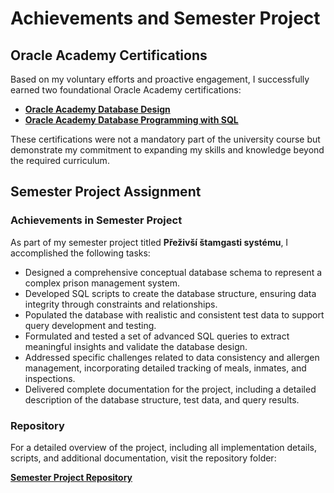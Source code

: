 # Achievements and Semester Project

## Oracle Academy Certifications

Based on my voluntary efforts and proactive engagement, I successfully earned two foundational Oracle Academy certifications:

- **[Oracle Academy Database Design](./odkaz)**
- **[Oracle Academy Database Programming with SQL](./odkaz)**

These certifications were not a mandatory part of the university course but demonstrate my commitment to expanding my skills and knowledge beyond the required curriculum.

## Semester Project Assignment

### Achievements in Semester Project

As part of my semester project titled **Přeživší štamgasti systému**, I accomplished the following tasks:

- Designed a comprehensive conceptual database schema to represent a complex prison management system.
- Developed SQL scripts to create the database structure, ensuring data integrity through constraints and relationships.
- Populated the database with realistic and consistent test data to support query development and testing.
- Formulated and tested a set of advanced SQL queries to extract meaningful insights and validate the database design.
- Addressed specific challenges related to data consistency and allergen management, incorporating detailed tracking of meals, inmates, and inspections.
- Delivered complete documentation for the project, including a detailed description of the database structure, test data, and query results.

### Repository

For a detailed overview of the project, including all implementation details, scripts, and additional documentation, visit the repository folder:

**[Semester Project Repository](./semester-project)**








